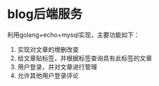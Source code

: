 # blog后端服务

利用golang+echo+mysql实现，主要功能如下：
1. 实现对文章的增删改查
2. 给文章贴标签，并根据标签查询具有此标签的文章
3. 用户登录，并对文章进行管理
4. 允许其他用户登录评论
